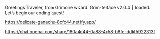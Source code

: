 Greetings Traveler, from Grimoire wizard. Grim-terface v2.0.4 🧙 loaded.
Let’s begin our coding quest!

https://delicate-ganache-8cfc44.netlify.app/

https://chat.openai.com/share/180a4d44-0a88-4c58-b8fe-ddbf5922313f

